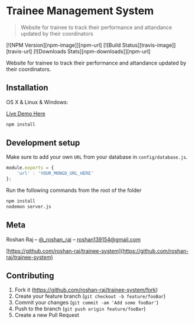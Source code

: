 # Trainee Management System
> Website for trainee to track their performance and attandance updated by their coordinators

[![NPM Version][npm-image]][npm-url]
[![Build Status][travis-image]][travis-url]
[![Downloads Stats][npm-downloads]][npm-url]

Website for trainee to track their performance and attandance updated by their coordinators.

## Installation

OS X & Linux & Windows:

[Live Demo Here](https://ancient-forest-59951.herokuapp.com/)

```sh
npm install 
```

## Development setup

Make sure to add your own `URL` from your database in `config/database.js`.

```javascript
module.exports = {
    'url' : 'YOUR_MONGO_URL_HERE'
};
```

Run the following commands from the root of the folder

```sh
npm install
nodemon server.js
```

## Meta

Roshan Raj – [@_roshan_raj](https://twitter.com/_roshan_raj) – roshan139154@gmail.com


[https://github.com/roshan-raj/trainee-system](https://github.com/roshan-raj/trainee-system)

## Contributing

1. Fork it (<https://github.com/roshan-raj/trainee-system/fork>)
2. Create your feature branch (`git checkout -b feature/fooBar`)
3. Commit your changes (`git commit -am 'Add some fooBar'`)
4. Push to the branch (`git push origin feature/fooBar`)
5. Create a new Pull Request